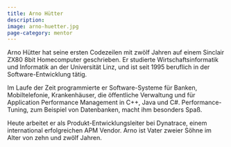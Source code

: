 ```yaml
---
title: Arno Hütter
description: 
image: arno-huetter.jpg
page-category: mentor
---
```


Arno Hütter hat seine ersten Codezeilen mit zwölf Jahren auf einem Sinclair ZX80 8bit Homecomputer geschrieben. Er studierte Wirtschaftsinformatik und Informatik an der Universität Linz, und ist seit 1995 beruflich in der Software-Entwicklung tätig.

Im Laufe der Zeit programmierte er Software-Systeme für Banken, Mobiltelefonie, Krankenhäuser, die öffentliche Verwaltung und für Application Performance Management in C++, Java und C#. Performance-Tuning, zum Beispiel von Datenbanken, macht ihm besonders Spaß.

Heute arbeitet er als Produkt-Entwicklungsleiter bei Dynatrace, einem international erfolgreichen APM Vendor. Arno ist Vater zweier Söhne im Alter von zehn und zwölf Jahren.
